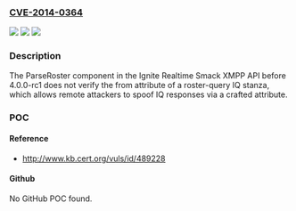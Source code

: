 ### [CVE-2014-0364](https://cve.mitre.org/cgi-bin/cvename.cgi?name=CVE-2014-0364)
![](https://img.shields.io/static/v1?label=Product&message=n%2Fa&color=blue)
![](https://img.shields.io/static/v1?label=Version&message=n%2Fa&color=blue)
![](https://img.shields.io/static/v1?label=Vulnerability&message=n%2Fa&color=brighgreen)

### Description

The ParseRoster component in the Ignite Realtime Smack XMPP API before 4.0.0-rc1 does not verify the from attribute of a roster-query IQ stanza, which allows remote attackers to spoof IQ responses via a crafted attribute.

### POC

#### Reference
- http://www.kb.cert.org/vuls/id/489228

#### Github
No GitHub POC found.


